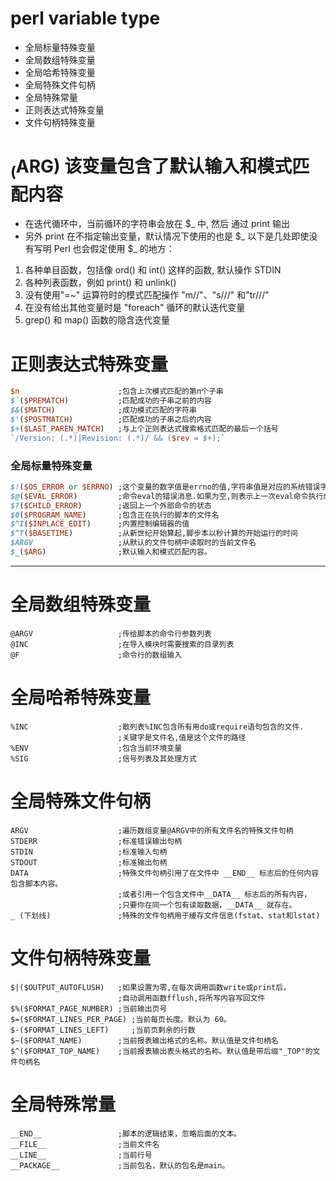 # perl variable type
+ 全局标量特殊变量
+ 全局数组特殊变量
+ 全局哈希特殊变量
+ 全局特殊文件句柄
+ 全局特殊常量
+ 正则表达式特殊变量
+ 文件句柄特殊变量



# $_($ARG) 该变量包含了默认输入和模式匹配内容
+ 在迭代循环中，当前循环的字符串会放在 $_ 中, 然后 通过 print 输出
+ 另外 print 在不指定输出变量，默认情况下使用的也是 $_
以下是几处即使没有写明 Perl 也会假定使用 $_ 的地方：
1. 各种单目函数，包括像 ord() 和 int() 这样的函数, 默认操作 STDIN
2. 各种列表函数，例如 print() 和 unlink()
3. 没有使用"=~" 运算符时的模式匹配操作 "m//"、"s///" 和"tr///"
4. 在没有给出其他变量时是 "foreach" 循环的默认迭代变量
5. grep() 和 map() 函数的隐含迭代变量


# 正则表达式特殊变量
```perl
$n                      ;包含上次模式匹配的第n个子串
$`($PREMATCH)           ;匹配成功的子串之前的内容      
$&($MATCH)              ;成功模式匹配的字符串       
$'($POSTMATCH)          ;匹配成功的子串之后的内容
$+($LAST_PAREN_MATCH)   ;与上个正则表达式搜索格式匹配的最后一个括号
`/Version: (.*)|Revision: (.*)/ && ($rev = $+);`
```


### 全局标量特殊变量   
```perl
$!($OS_ERROR or $ERRNO) ;这个变量的数字值是errno的值,字符串值是对应的系统错误字符串
$@($EVAL_ERROR)         ;命令eval的错误消息.如果为空,则表示上一次eval命令执行成功
$?($CHILD_ERROR)        ;返回上一个外部命令的状态
$0($PROGRAM_NAME)       ;包含正在执行的脚本的文件名
$^I($INPLACE_EDIT)      ;内置控制编辑器的值
$^T($BASETIME)          ;从新世纪开始算起,脚步本以秒计算的开始运行的时间
$ARGV                   ;从默认的文件句柄中读取时的当前文件名 
$_($ARG)                ;默认输入和模式匹配内容。
```










-----------------------------------------------------------
# 全局数组特殊变量
```
@ARGV                   ;传给脚本的命令行参数列表
@INC                    ;在导入模块时需要搜索的目录列表
@F                      ;命令行的数组输入
```

# 全局哈希特殊变量
```
%INC                    ;散列表%INC包含所有用do或require语句包含的文件.
                        ;关键字是文件名,值是这个文件的路径
%ENV                    ;包含当前环境变量
%SIG                    ;信号列表及其处理方式
```

# 全局特殊文件句柄
```
ARGV                    ;遍历数组变量@ARGV中的所有文件名的特殊文件句柄
STDERR                  ;标准错误输出句柄
STDIN                   ;标准输入句柄
STDOUT                  ;标准输出句柄
DATA                    ;特殊文件句柄引用了在文件中 __END__ 标志后的任何内容包含脚本内容。
                        ;或者引用一个包含文件中__DATA__ 标志后的所有内容，
                        ;只要你在同一个包有读取数据，__DATA__ 就存在。
_ (下划线)               ;特殊的文件句柄用于缓存文件信息(fstat、stat和lstat)
```


# 文件句柄特殊变量
```
$|($OUTPUT_AUTOFLUSH)   ;如果设置为零,在每次调用函数write或print后，
                        ;自动调用函数fflush,将所写内容写回文件 
$%($FORMAT_PAGE_NUMBER) ;当前输出页号
$=($FORMAT_LINES_PER_PAGE) ;当前每页长度。默认为 60。
$-($FORMAT_LINES_LEFT)     ;当前页剩余的行数 
$~($FORMAT_NAME)        ;当前报表输出格式的名称。默认值是文件句柄名
$^($FORMAT_TOP_NAME)    ;当前报表输出表头格式的名称。默认值是带后缀"_TOP"的文件句柄名
```


# 全局特殊常量
```
__END__                 ;脚本的逻辑结束，忽略后面的文本。
__FILE__                ;当前文件名
__LINE__                ;当前行号
__PACKAGE__             ;当前包名，默认的包名是main。
```
















